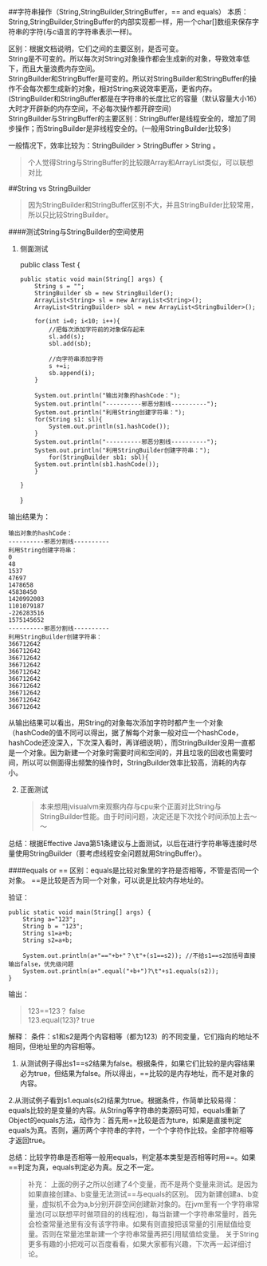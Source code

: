 ##字符串操作（String,StringBuilder,StringBuffer，== and equals）
本质：String,StringBuilder,StringBuffer的内部实现都一样，用一个char[]数组来保存字符串的字符(与c语言的字符串表示一样)。  

区别：根据文档说明，它们之间的主要区别，是否可变。  
			String是不可变的。所以每次对String对象操作都会生成新的对象，导致效率低下，而且大量浪费内存空间。  
			StringBuilder和StringBuffer是可变的。所以对StringBuilder和StringBuffer的操作不会每次都生成新的对象，相对String来说效率更高，更省内存。(StringBuilder和StringBuffer都是在字符串的长度比它的容量（默认容量大小16）大时才开辟新的内存空间，不必每次操作都开辟空间)   
			StringBuilder与StringBuffer的主要区别：StringBuffer是线程安全的，增加了同步操作；而StringBuilder是非线程安全的。(一般用StringBuilder比较多)    

一般情况下，效率比较为：StringBuilder >  StringBuffer > String 。   

> 个人觉得String与StringBuffer的比较跟Array和ArrayList类似，可以联想对比

##String vs StringBuilder
>  因为StringBuilder和StringBuffer区别不大，并且StringBuilder比较常用，所以只比较StringBuilder。  

####测试String与StringBuilder的空间使用  
1.  侧面测试    
    
    public class Test {
    
		public static void main(String[] args) {
			String s = "";
			StringBuilder sb = new StringBuilder();
			ArrayList<String> sl = new ArrayList<String>();
			ArrayList<StringBuilder> sbl = new ArrayList<StringBuilder>();
		
			for(int i=0; i<10; i++){
				//把每次添加字符前的对象保存起来
				sl.add(s);
				sbl.add(sb);
			
				//向字符串添加字符
				s +=i;
				sb.append(i);
			}
		 
			System.out.println("输出对象的hashCode：");
			System.out.println("----------邪恶分割线----------");
			System.out.println("利用String创建字符串：");
			for(String s1: sl){
				System.out.println(s1.hashCode());
			}
			System.out.println("----------邪恶分割线----------");
			System.out.println("利用StringBuilder创建字符串：");
				for(StringBuilder sb1: sbl){
			System.out.println(sb1.hashCode());
			}
	
		}
	}

输出结果为：
    
    输出对象的hashCode：
	----------邪恶分割线----------
	利用String创建字符串：
	0
	48
	1537
	47697
	1478658
	45838450
	1420992003
	1101079187
	-226283516
	1575145652
	----------邪恶分割线----------
	利用StringBuilder创建字符串：
	366712642
	366712642
	366712642
	366712642
	366712642
	366712642
	366712642
	366712642
	366712642
	366712642  
	  
从输出结果可以看出，用String的对象每次添加字符时都产生一个对象（hashCode的值不同可以得出，据了解每个对象一般对应一个hashCode，hashCode还没深入，下次深入看时，再详细说明），而StringBuilder没用一直都是一个对象。因为新建一个对象时需要时间和空间的，并且垃圾的回收也需要时间，所以可以侧面得出频繁的操作时，StringBuilder效率比较高，消耗的内存小。  

2. 正面测试
	> 本来想用jvisualvm来观察内存与cpu来个正面对比String与StringBuilder性能。由于时间问题，决定还是下次找个时间添加上去～～  
	
总结：根据Effective Java第51条建议与上面测试，以后在进行字符串等连接时尽量使用StringBuilder（要考虑线程安全问题就用StringBuffer）。

####equals or ==
区别：equals是比较对象里的字符是否相等，不管是否同一个对象。
			==是比较是否为同一个对象，可以说是比较内存地址的。
			
验证：
   
    public static void main(String[] args) {
		String a="123";
		String b = "123";
		String s1=a+b;
		String s2=a+b;
		
		System.out.println(a+"=="+b+"？\t"+(s1==s2)); //不给s1==s2加括号直接输出false，优先级问题
		System.out.println(a+".equal("+b+")?\t"+s1.equals(s2));
	}  
	
输出：
> 123==123？	false  
> 123.equal(123)?	true  
    
解释：
条件：s1和s2是两个内容相等（都为123）的不同变量，它们指向的地址不相同，但地址里的内容相等。
1. 从测试例子得出s1==s2结果为false。根据条件，如果它们比较的是内容结果必为true，但结果为false。所以得出，==比较的是内存地址，而不是对象的内容。  

2.从测试例子看到s1.equals(s2)结果为true。根据条件，作简单比较易得：equals比较的是变量的内容。从String等字符串的类源码可知，equals重新了Object的equals方法，动作为：首先用==比较是否为ture，如果是直接判定equals为真。否则，遍历两个字符串的字符，一个个字符作比较。全部字符相等才返回true。

总结：比较字符串是否相等一般用equals，判定基本类型是否相等时用==。如果==判定为真，equals判定必为真。反之不一定。

> 补充：
> 上面的例子之所以创建了4个变量，而不是两个变量来测试。是因为如果直接创建a、b变量无法测试==与equals的区别。
> 因为新建创建a、b变量，虚拟机不会为a,b分别开辟空间创建新对象的。在jvm里有一个字符串常量池(可以联想平时做项目的的线程池)，每当新建一个字符串常量时，首先会检查常量池里有没有该字符串。如果有则直接把该常量的引用赋值给变量。否则在常量池里新建一个字符串常量再把引用赋值给变量。
> 关于String更多有趣的小把戏可以百度看看，如果大家都有兴趣，下次再一起详细讨论。
			
			

